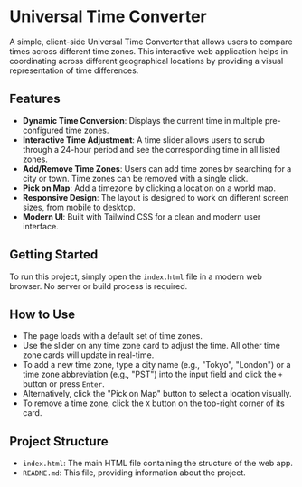 # Universal Time Converter

A simple, client-side Universal Time Converter that allows users to compare times across different time zones. This interactive web application helps in coordinating across different geographical locations by providing a visual representation of time differences.

## Features

- **Dynamic Time Conversion**: Displays the current time in multiple pre-configured time zones.
- **Interactive Time Adjustment**: A time slider allows users to scrub through a 24-hour period and see the corresponding time in all listed zones.
- **Add/Remove Time Zones**: Users can add time zones by searching for a city or town. Time zones can be removed with a single click.
- **Pick on Map**: Add a timezone by clicking a location on a world map.
- **Responsive Design**: The layout is designed to work on different screen sizes, from mobile to desktop.
- **Modern UI**: Built with Tailwind CSS for a clean and modern user interface.

## Getting Started

To run this project, simply open the `index.html` file in a modern web browser. No server or build process is required.

## How to Use

- The page loads with a default set of time zones.
- Use the slider on any time zone card to adjust the time. All other time zone cards will update in real-time.
- To add a new time zone, type a city name (e.g., "Tokyo", "London") or a time zone abbreviation (e.g., "PST") into the input field and click the `+` button or press `Enter`.
- Alternatively, click the "Pick on Map" button to select a location visually.
- To remove a time zone, click the `X` button on the top-right corner of its card.

## Project Structure

- `index.html`: The main HTML file containing the structure of the web app.
- `README.md`: This file, providing information about the project.
